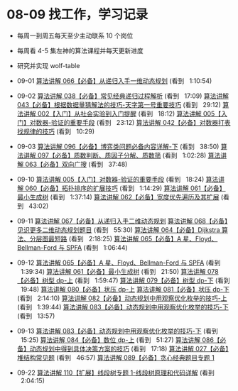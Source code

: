 # 08-09 找工作，学习记录

-   每周一到周五每天至少主动联系 10 个岗位
-   每周看 4-5 集左神的算法课程并每天更新进度
-   研究并实现 wolf-table

-   09-01
    [算法讲解 066【必备】从递归入手一维动态规划](https://www.bilibili.com/video/BV1Ww41167Ac?spm_id_from=333.880.my_history.page.click) (看到   1:10:54)

-   09-02
    [算法讲解 038【必备】常见经典递归过程解析](https://www.bilibili.com/video/BV19m4y1n7mo?spm_id_from=333.880.my_history.page.click) (看到   17:09)
    [算法讲解 043【必备】根据数据量猜解法的技巧-天字第一号重要技巧](https://www.bilibili.com/video/BV1Cm4y1M72N?spm_id_from=333.880.my_history.page.click) (看到   29:12)
    [算法讲解 002【入门】从社会实验到入门提醒](https://www.bilibili.com/video/BV1Q14y1B7DH?spm_id_from=333.880.my_history.page.click) (看到   18:12)
    [算法讲解 005【入门】对数器-验证的重要手段](https://www.bilibili.com/video/BV1mM4y1H7fz?spm_id_from=333.880.my_history.page.click) (看到   23:12)
    [算法讲解 042【必备】对数器打表找规律的技巧](https://www.bilibili.com/video/BV11u4y1Q7FD?spm_id_from=333.880.my_history.page.click) (看到   10:29)

-   09-03
    [算法讲解 096【必备】博弈类问题必备内容详解-下](https://www.bilibili.com/video/BV1N94y1T7Mb?spm_id_from=333.880.my_history.page.click) (看到   38:50)
    [算法讲解 097【必备】质数判断、质因子分解、质数筛](https://www.bilibili.com/video/BV1oK4y1z7ML?spm_id_from=333.880.my_history.page.click) (看到   1:02:28)
    [算法讲解 063【必备】双向广搜](https://www.bilibili.com/video/BV11w411y79P?spm_id_from=333.880.my_history.page.click) (看到   37:48)

-   09-10
    [算法讲解 005【入门】对数器-验证的重要手段](https://www.bilibili.com/video/BV1mM4y1H7fz?spm_id_from=333.880.my_history.page.click) (看到   18:24)
    [算法讲解 060【必备】拓扑排序的扩展技巧](https://www.bilibili.com/video/BV12y4y1F79q?spm_id_from=333.880.my_history.page.click) (看到   1:14:29)
    [算法讲解 061【必备】最小生成树](https://www.bilibili.com/video/BV1sK4y1F7LH?spm_id_from=333.880.my_history.page.click) (看到   1:37:14)
    [算法讲解 062【必备】宽度优先遍历及其扩展](https://www.bilibili.com/video/BV1Dw411w7P5?spm_id_from=333.880.my_history.page.click) (看到   43:02)

-   09-11
    [算法讲解 067【必备】从递归入手二维动态规划](https://www.bilibili.com/video/BV1WQ4y1W7d1?spm_id_from=333.880.my_history.page.click)
    [算法讲解 068【必备】见识更多二维动态规划题目](https://www.bilibili.com/video/BV1cg4y1o719?spm_id_from=333.880.my_history.page.click) (看到   55:30)
    [算法讲解 064【必备】Dijkstra 算法、分层图最短路](https://www.bilibili.com/video/BV1Cm4y1g77W?spm_id_from=333.880.my_history.page.click) (看到   2:18:25)
    [算法讲解 065【必备】A 星、Floyd、Bellman-Ford 与 SPFA](https://www.bilibili.com/video/BV1t94y187zW?spm_id_from=333.880.my_history.page.click) (看到   1:06:44)

-   09-12
    [算法讲解 065【必备】A 星、Floyd、Bellman-Ford 与 SPFA](https://www.bilibili.com/video/BV1t94y187zW?spm_id_from=333.880.my_history.page.click) (看到   1:39:34)
    [算法讲解 061【必备】最小生成树](https://www.bilibili.com/video/BV1sK4y1F7LH?spm_id_from=333.880.my_history.page.click) (看到   21:50)
    [算法讲解 078【必备】树型 dp-上](https://www.bilibili.com/video/BV1194y1J7ud?spm_id_from=333.880.my_history.page.click) (看到   1:59:47)
    [算法讲解 079【必备】树型 dp-下](https://www.bilibili.com/video/BV1ae411f7AC?spm_id_from=333.880.my_history.page.click) (看到   19:48)
    [算法讲解 080【必备】状压 dp-上](https://www.bilibili.com/video/BV15a4y1o7NA?spm_id_from=333.880.my_history.page.click)
    [算法讲解 081【必备】状压 dp-下](https://www.bilibili.com/video/BV1Tu4y1g7GU?spm_id_from=333.880.my_history.page.click) (看到   2:14:10)
    [算法讲解 082【必备】动态规划中用观察优化枚举的技巧-上](https://www.bilibili.com/video/BV1PN411j7aG?spm_id_from=333.880.my_history.page.click) (看到   1:39:44)
    [算法讲解 083【必备】动态规划中用观察优化枚举的技巧-下](https://www.bilibili.com/video/BV1pN41157uX?spm_id_from=333.880.my_history.page.click) (看到   13:57)

-   09-13
    [算法讲解 083【必备】动态规划中用观察优化枚举的技巧-下](https://www.bilibili.com/video/BV1pN41157uX?spm_id_from=333.880.my_history.page.click) (看到   15:25)
    [算法讲解 084【必备】数位 dp-上](https://www.bilibili.com/video/BV1cC4y1Q7r3?spm_id_from=333.880.my_history.page.click) (看到   51:27)
    [算法讲解 086【必备】动态规划中得到具体决策方案的技巧](https://www.bilibili.com/video/BV1L94y1w72w?spm_id_from=333.880.my_history.page.click) (看到   17:18)
    [算法讲解 027【必备】堆结构常见题](https://www.bilibili.com/video/BV1Gm4y1p7UE?spm_id_from=333.880.my_history.page.click) (看到   46:57)
    [算法讲解 089【必备】贪心经典题目专题 1](https://www.bilibili.com/video/BV1be41167yw?spm_id_from=333.880.my_history.page.click)

-   09-22
    [算法讲解 110【扩展】线段树专题 1-线段树原理和代码详解](https://www.bilibili.com/video/BV12i421X76h?spm_id_from=333.880.my_history.page.click) (看到   2:04:15)
